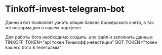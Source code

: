 # Tinkoff-invest-telegram-bot
Данный бот позволяет узнать общий баланс брокерского счета, а так же информацию о вашем портфеле.

Для работы бота необходимо создать .env файл и заполнить данные:
TINKOFF_TOKEN="api токен Тинькофф инвестиции"
BOT_TOKEN="токен вашего бота в телеграмм"